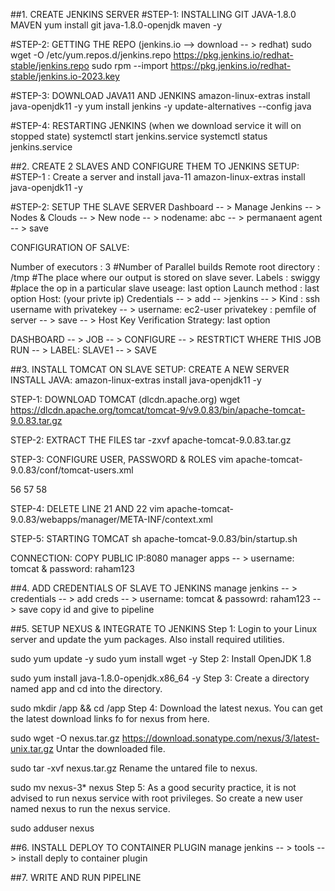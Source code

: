 ##1. CREATE JENKINS SERVER 
#STEP-1: INSTALLING GIT JAVA-1.8.0 MAVEN 
yum install git java-1.8.0-openjdk maven -y


#STEP-2: GETTING THE REPO (jenkins.io --> download -- > redhat)
sudo wget -O /etc/yum.repos.d/jenkins.repo https://pkg.jenkins.io/redhat-stable/jenkins.repo
sudo rpm --import https://pkg.jenkins.io/redhat-stable/jenkins.io-2023.key


#STEP-3: DOWNLOAD JAVA11 AND JENKINS
amazon-linux-extras install java-openjdk11 -y
yum install jenkins -y
update-alternatives --config java


#STEP-4: RESTARTING JENKINS (when we download service it will on stopped state)
systemctl start jenkins.service
systemctl status jenkins.service


##2. CREATE 2 SLAVES AND CONFIGURE THEM TO JENKINS
SETUP:
#STEP-1 : Create a server and install java-11
amazon-linux-extras install java-openjdk11 -y


#STEP-2: SETUP THE SLAVE SERVER
Dashboard -- > Manage Jenkins -- > Nodes & Clouds -- > New node -- > nodename: abc -- > permanaent agent -- > save 


CONFIGURATION OF SALVE:


Number of executors : 3 #Number of Parallel builds
Remote root directory : /tmp #The place where our output is stored on slave sever.
Labels : swiggy #place the op in a particular slave
useage: last option
Launch method : last option 
Host: (your privte ip)
Credentials -- > add -- >jenkins -- > Kind : ssh username with privatekey -- > username: ec2-user 
privatekey : pemfile of server -- > save -- > 
Host Key Verification Strategy: last option


DASHBOARD -- > JOB -- > CONFIGURE -- > RESTRTICT WHERE THIS JOB RUN -- > LABEL: SLAVE1 -- > SAVE


##3. INSTALL TOMCAT ON SLAVE
SETUP: CREATE A NEW SERVER
INSTALL JAVA: amazon-linux-extras install java-openjdk11 -y


STEP-1: DOWNLOAD TOMCAT (dlcdn.apache.org)
wget https://dlcdn.apache.org/tomcat/tomcat-9/v9.0.83/bin/apache-tomcat-9.0.83.tar.gz


STEP-2: EXTRACT THE FILES
tar -zxvf apache-tomcat-9.0.83.tar.gz


STEP-3: CONFIGURE USER, PASSWORD & ROLES
vim apache-tomcat-9.0.83/conf/tomcat-users.xml


 56   <role rolename="manager-gui"/>
 57   <role rolename="manager-script"/>
 58   <user username="tomcat" password="raham123" roles="manager-gui, manager-script"/>


STEP-4: DELETE LINE 21 AND 22
vim apache-tomcat-9.0.83/webapps/manager/META-INF/context.xml


STEP-5: STARTING TOMCAT
sh apache-tomcat-9.0.83/bin/startup.sh


CONNECTION:
COPY PUBLIC IP:8080 
manager apps -- > username: tomcat & password: raham123

##4. ADD CREDENTIALS OF SLAVE TO JENKINS
manage jenkins -- > credentials -- > add creds -- > username: tomcat & passowrd: raham123 -- > save
copy id and give to pipeline

##5. SETUP NEXUS & INTEGRATE TO JENKINS
Step 1: Login to your Linux server and update the yum packages. Also install required utilities.

sudo yum update -y
sudo yum install wget -y
Step 2: Install OpenJDK 1.8

sudo yum install java-1.8.0-openjdk.x86_64 -y
Step 3: Create a directory named app and cd into the directory.

sudo mkdir /app && cd /app
Step 4: Download the latest nexus. You can get the latest download links fo for nexus from here.

sudo wget -O nexus.tar.gz https://download.sonatype.com/nexus/3/latest-unix.tar.gz
Untar the downloaded file.

sudo tar -xvf nexus.tar.gz
Rename the untared file to nexus.

sudo mv nexus-3* nexus
Step 5: As a good security practice, it is not advised to run nexus service with root privileges. So create a new user named nexus to run the nexus service.

sudo adduser nexus

##6. INSTALL DEPLOY TO CONTAINER PLUGIN
manage jenkins -- > tools -- > install deply to container plugin

##7. WRITE AND RUN PIPELINE

